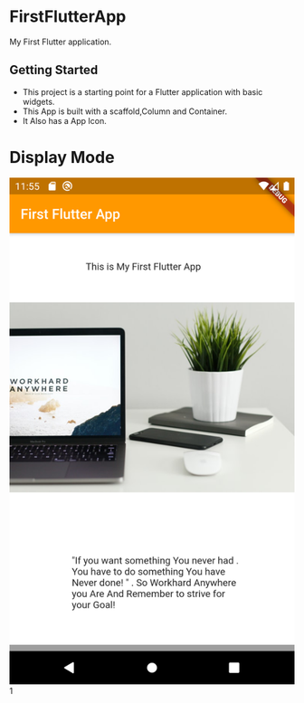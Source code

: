 # FirstFlutterApp

My First Flutter application.

## Getting Started

- This project is a starting point for a Flutter application with basic widgets.
- This App is built with a scaffold,Column and Container.
- It Also has a App Icon.

# Display Mode
![](images/00.png)
1[](images/01.png)
  

